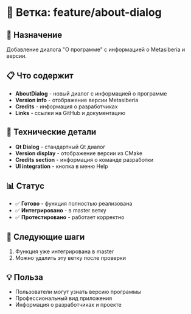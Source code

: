 # 🌿 Ветка: feature/about-dialog

## 🎯 **Назначение**
Добавление диалога "О программе" с информацией о Metasiberia и версии.

## 📋 **Что содержит**
- **AboutDialog** - новый диалог с информацией о программе
- **Version info** - отображение версии Metasiberia
- **Credits** - информация о разработчиках
- **Links** - ссылки на GitHub и документацию

## 🔧 **Технические детали**
- **Qt Dialog** - стандартный Qt диалог
- **Version display** - отображение версии из CMake
- **Credits section** - информация о команде разработки
- **UI integration** - кнопка в меню Help

## 📊 **Статус**
- ✅ **Готово** - функция полностью реализована
- ✅ **Интегрировано** - в master ветку
- ✅ **Протестировано** - работает корректно

## 🚀 **Следующие шаги**
1. Функция уже интегрирована в master
2. Можно удалить эту ветку после проверки

## 💡 **Польза**
- Пользователи могут узнать версию программы
- Профессиональный вид приложения
- Информация о разработчиках и проекте